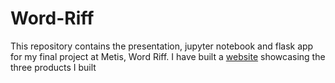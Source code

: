 # Word-Riff

This repository contains the presentation, jupyter notebook and flask app for my final project at Metis, Word Riff. I have built a [website](https://www.michaelaaroncantrell.pythonanywhere.com) showcasing the three products I built
